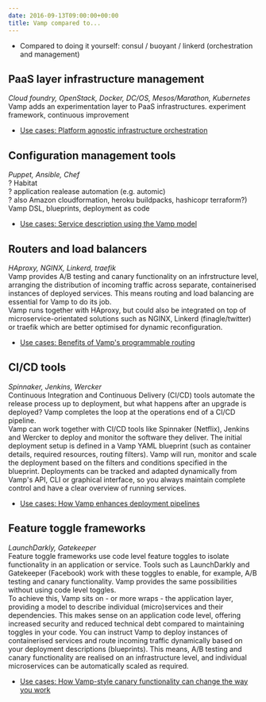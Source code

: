 ```yaml
---
date: 2016-09-13T09:00:00+00:00
title: Vamp compared to...
---
```


* Compared to doing it yourself:  consul / buoyant / linkerd (orchestration and management)

## PaaS layer infrastructure management  
_Cloud foundry, OpenStack, Docker, DC/OS, Mesos/Marathon, Kubernetes_  
Vamp adds an experimentation layer to PaaS infrastructures.
experiment framework, continuous improvement

* [Use cases: Platform agnostic infrastructure orchestration](/what-is-vamp/use-cases/)

## Configuration management tools
_Puppet, Ansible, Chef_  
? Habitat    
? application realease automation (e.g. automic)  
? also Amazon cloudformation, heroku buildpacks, hashicopr terraform?)  
Vamp DSL, blueprints, deployment as code

* [Use cases: Service description using the Vamp model](/what-is-vamp/use-cases/)

## Routers and load balancers
_HAproxy, NGINX, Linkerd, traefik_  
Vamp provides A/B testing and canary functionality on an infrstructure level, arranging the distribution of incoming traffic across separate, containerised instances of deployed services. This means routing and load balancing are essential for Vamp to do its job.     
Vamp runs together with HAproxy, but could also be integrated on top of microservice-orientated solutions such as NGINX, Linkerd (finagle/twitter) or traefik which are better optimised for dynamic reconfiguration.

* [Use cases: Benefits of Vamp's programmable routing](/what-is-vamp/use-cases/)

## CI/CD tools
_Spinnaker, Jenkins, Wercker_  
Continuous Integration and Continuous Delivery (CI/CD) tools automate the release process up to deployment, but what happens after an upgrade is deployed? Vamp completes the loop at the operations end of a CI/CD pipeline.  
Vamp can work together with CI/CD tools like Spinnaker (Netflix), Jenkins and Wercker to deploy and monitor the software they deliver. The initial deployment setup is defined in a Vamp YAML blueprint (such as container details, required resources, routing filters). Vamp will run, monitor and scale the deployment based on the filters and conditions specified in the blueprint. 
Deployments can be tracked and adapted dynamically from Vamp's API, CLI or graphical interface, so you always maintain complete control and have a clear overview of running services.

* [Use cases: How Vamp enhances deployment pipelines](/what-is-vamp/use-cases/)

## Feature toggle frameworks
_LaunchDarkly, Gatekeeper_  
Feature toggle frameworks use code level feature toggles to isolate functionality in an application or service. Tools such as LaunchDarkly and Gatekeeper (Facebook) work with these toggles to enable, for example, A/B testing and canary functionality. Vamp provides the same possibilities without using code level toggles.   
To achieve this, Vamp sits on - or more wraps - the application layer, providing a model to describe individual (micro)services and their dependencies. This makes sense on an application code level, offering increased security and reduced technical debt compared to maintaining toggles in your code. You can instruct Vamp to deploy instances of containerised services and route incoming traffic dynamically based on your deployment descriptions (blueprints). This means, A/B testing and canary functionality are realised on an infrastructure level, and individual microservices can be automatically scaled as required.  

* [Use cases: How Vamp-style canary functionality can change the way you work](/what-is-vamp/use-cases/)
